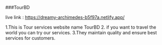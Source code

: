 ###TourBD

live link : https://dreamy-archimedes-b5f97a.netlify.app/

1.This is Tour services website name TourBD
2. if you want to travel the world you can try our services.
3.They maintain quality and ensure best services for customers.